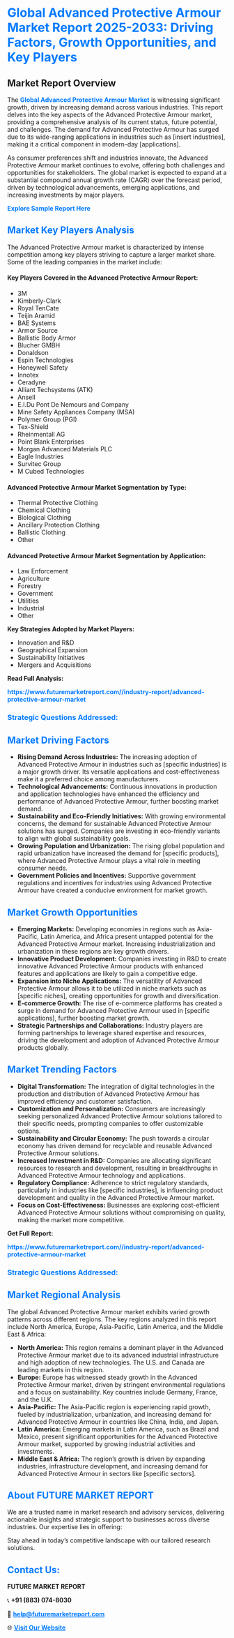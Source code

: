 <h1 style="color: #007BFF;">Global Advanced Protective Armour Market Report 2025-2033: Driving Factors, Growth Opportunities, and Key Players</h1>

<section id="overview">
<h2>Market Report Overview</h2>
<p>The <a href="https://www.futuremarketreport.com//industry-report/advanced-protective-armour-market" style="color: #007BFF; text-decoration: none;"><strong>Global Advanced Protective Armour Market</strong></a> is witnessing significant growth, driven by increasing demand across various industries. This report delves into the key aspects of the Advanced Protective Armour market, providing a comprehensive analysis of its current status, future potential, and challenges. The demand for Advanced Protective Armour has surged due to its wide-ranging applications in industries such as [insert industries], making it a critical component in modern-day [applications].</p>
<p>As consumer preferences shift and industries innovate, the Advanced Protective Armour market continues to evolve, offering both challenges and opportunities for stakeholders. The global market is expected to expand at a substantial compound annual growth rate (CAGR) over the forecast period, driven by technological advancements, emerging applications, and increasing investments by major players.</p>
</section>

<section id="overview">
<p><a href="https://www.futuremarketreport.com//request-sample/reportId=89458" style="color: #007BFF; text-decoration: none;"><strong>Explore Sample Report Here</strong></a></p>
</section>

<section id="key-players">
<h2 style="color: #007BFF;">Market Key Players Analysis</h2>
<p>The Advanced Protective Armour market is characterized by intense competition among key players striving to capture a larger market share. Some of the leading companies in the market include:</p>
<h4>Key Players Covered in the Advanced Protective Armour Report:</h4>
<ul><li>3M</li><li>Kimberly-Clark</li><li>Royal TenCate</li><li>Teijin Aramid</li><li>BAE Systems</li><li>Armor Source</li><li>Ballistic Body Armor</li><li>Blucher GMBH</li><li>Donaldson</li><li>Espin Technologies</li><li>Honeywell Safety</li><li>Innotex</li><li>Ceradyne</li><li>Alliant Techsystems (ATK)</li><li>Ansell</li><li>E.I.Du Pont De Nemours and Company</li><li>Mine Safety Appliances Company (MSA)</li><li>Polymer Group (PGI)</li><li>Tex-Shield</li><li>Rheinmentall AG</li><li>Point Blank Enterprises</li><li>Morgan Advanced Materials PLC</li><li>Eagle Industries</li><li>Survitec Group</li><li>M Cubed Technologies</li></ul>
<h4>Advanced Protective Armour Market Segmentation by Type:</h4>
<ul><li>Thermal Protective Clothing</li><li>Chemical Clothing</li><li>Biological Clothing</li><li>Ancillary Protection Clothing</li><li>Ballistic Clothing</li><li>Other</li></ul>

<h4>Advanced Protective Armour Market Segmentation by Application:</h4>
<ul><li>Law Enforcement</li><li>Agriculture</li><li>Forestry</li><li>Government</li><li>Utilities</li><li>Industrial</li><li>Other</li></ul>
<p><strong>Key Strategies Adopted by Market Players:</strong></p>
<ul>
<li>Innovation and R&D</li>
<li>Geographical Expansion</li>
<li>Sustainability Initiatives</li>
<li>Mergers and Acquisitions</li>
</ul>
</section>

<section>
<p><strong>Read Full Analysis: </strong></p><a href="https://www.futuremarketreport.com//industry-report/advanced-protective-armour-market" style="color: #007BFF; text-decoration: none;"><strong>https://www.futuremarketreport.com//industry-report/advanced-protective-armour-market</strong></a>
<h3 style="color: #007BFF;">Strategic Questions Addressed:</h3>
</section>

<section id="driving-factors">
<h2 style="color: #007BFF;">Market Driving Factors</h2>
<ul>
<li><strong>Rising Demand Across Industries:</strong> The increasing adoption of Advanced Protective Armour in industries such as [specific industries] is a major growth driver. Its versatile applications and cost-effectiveness make it a preferred choice among manufacturers.</li>
<li><strong>Technological Advancements:</strong> Continuous innovations in production and application technologies have enhanced the efficiency and performance of Advanced Protective Armour, further boosting market demand.</li>
<li><strong>Sustainability and Eco-Friendly Initiatives:</strong> With growing environmental concerns, the demand for sustainable Advanced Protective Armour solutions has surged. Companies are investing in eco-friendly variants to align with global sustainability goals.</li>
<li><strong>Growing Population and Urbanization:</strong> The rising global population and rapid urbanization have increased the demand for [specific products], where Advanced Protective Armour plays a vital role in meeting consumer needs.</li>
<li><strong>Government Policies and Incentives:</strong> Supportive government regulations and incentives for industries using Advanced Protective Armour have created a conducive environment for market growth.</li>
</ul>
</section>

<section id="growth-opportunities">
<h2 style="color: #007BFF;">Market Growth Opportunities</h2>
<ul>
<li><strong>Emerging Markets:</strong> Developing economies in regions such as Asia-Pacific, Latin America, and Africa present untapped potential for the Advanced Protective Armour market. Increasing industrialization and urbanization in these regions are key growth drivers.</li>
<li><strong>Innovative Product Development:</strong> Companies investing in R&D to create innovative Advanced Protective Armour products with enhanced features and applications are likely to gain a competitive edge.</li>
<li><strong>Expansion into Niche Applications:</strong> The versatility of Advanced Protective Armour allows it to be utilized in niche markets such as [specific niches], creating opportunities for growth and diversification.</li>
<li><strong>E-commerce Growth:</strong> The rise of e-commerce platforms has created a surge in demand for Advanced Protective Armour used in [specific applications], further boosting market growth.</li>
<li><strong>Strategic Partnerships and Collaborations:</strong> Industry players are forming partnerships to leverage shared expertise and resources, driving the development and adoption of Advanced Protective Armour products globally.</li>
</ul>
</section>

<section id="trending-factors">
<h2 style="color: #007BFF;">Market Trending Factors</h2>
<ul>
<li><strong>Digital Transformation:</strong> The integration of digital technologies in the production and distribution of Advanced Protective Armour has improved efficiency and customer satisfaction.</li>
<li><strong>Customization and Personalization:</strong> Consumers are increasingly seeking personalized Advanced Protective Armour solutions tailored to their specific needs, prompting companies to offer customizable options.</li>
<li><strong>Sustainability and Circular Economy:</strong> The push towards a circular economy has driven demand for recyclable and reusable Advanced Protective Armour solutions.</li>
<li><strong>Increased Investment in R&D:</strong> Companies are allocating significant resources to research and development, resulting in breakthroughs in Advanced Protective Armour technology and applications.</li>
<li><strong>Regulatory Compliance:</strong> Adherence to strict regulatory standards, particularly in industries like [specific industries], is influencing product development and quality in the Advanced Protective Armour market.</li>
<li><strong>Focus on Cost-Effectiveness:</strong> Businesses are exploring cost-efficient Advanced Protective Armour solutions without compromising on quality, making the market more competitive.</li>
</ul>
</section>

<section>
<p><strong>Get Full Report: </strong></p><a href="https://www.futuremarketreport.com//industry-report/advanced-protective-armour-market" style="color: #007BFF; text-decoration: none;"><strong>https://www.futuremarketreport.com//industry-report/advanced-protective-armour-market</strong></a>
<h3 style="color: #007BFF;">Strategic Questions Addressed:</h3>
</section>


<section id="regional-analysis">
<h2 style="color: #007BFF;">Market Regional Analysis</h2>
<p>The global Advanced Protective Armour market exhibits varied growth patterns across different regions. The key regions analyzed in this report include North America, Europe, Asia-Pacific, Latin America, and the Middle East & Africa:</p>
<ul>
<li><strong>North America:</strong> This region remains a dominant player in the Advanced Protective Armour market due to its advanced industrial infrastructure and high adoption of new technologies. The U.S. and Canada are leading markets in this region.</li>
<li><strong>Europe:</strong> Europe has witnessed steady growth in the Advanced Protective Armour market, driven by stringent environmental regulations and a focus on sustainability. Key countries include Germany, France, and the U.K.</li>
<li><strong>Asia-Pacific:</strong> The Asia-Pacific region is experiencing rapid growth, fueled by industrialization, urbanization, and increasing demand for Advanced Protective Armour in countries like China, India, and Japan.</li>
<li><strong>Latin America:</strong> Emerging markets in Latin America, such as Brazil and Mexico, present significant opportunities for the Advanced Protective Armour market, supported by growing industrial activities and investments.</li>
<li><strong>Middle East & Africa:</strong> The region’s growth is driven by expanding industries, infrastructure development, and increasing demand for Advanced Protective Armour in sectors like [specific sectors].</li>
</ul>
</section>

<footer>
<h2 style="color: #007BFF;">About FUTURE MARKET REPORT</h2>
<p>We are a trusted name in market research and advisory services, delivering actionable insights and strategic support to businesses across diverse industries. Our expertise lies in offering:</p>

<p>Stay ahead in today’s competitive landscape with our tailored research solutions.</p>

<h2 style="color: #007BFF;">Contact Us:</h2>
<p><strong>FUTURE MARKET REPORT</strong></p>
<p>📞 <strong>+91 (883) 074-8030</strong></p>
<p>📧 <strong><a href="mailto:help@futuremarketreport.com" style="color: #007BFF;">help@futuremarketreport.com</a></strong></p>
<p>🌐 <strong><a href="https://www.futuremarketreport.com/" style="color: #007BFF;">Visit Our Website</a></strong></p>
</footer>